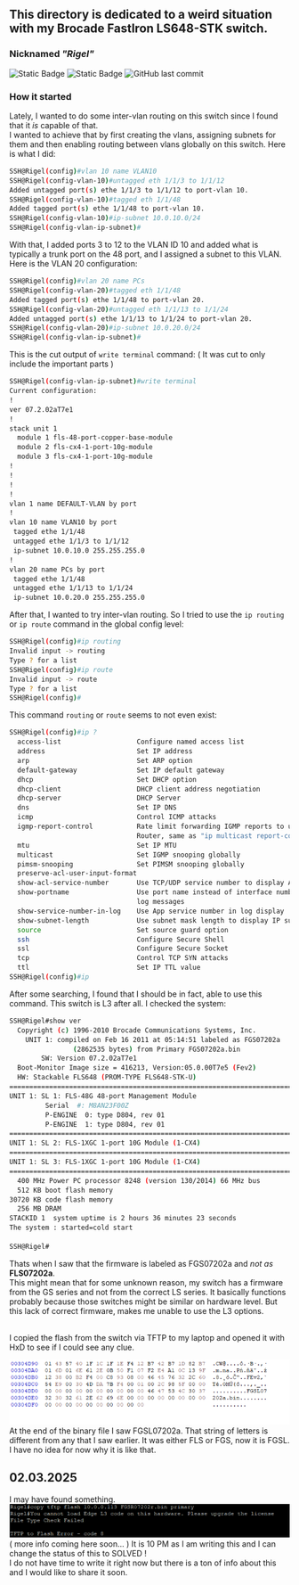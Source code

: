 ## This directory is dedicated to a weird situation with my Brocade FastIron LS648-STK switch.
### Nicknamed *"Rigel"*

<!--  ![Static Badge](https://img.shields.io/badge/Status-Unresolved-%23fc0335?style=for-the-badge) --->

![Static Badge](https://img.shields.io/badge/Status-resolved-%2303fc13?style=for-the-badge)
![Static Badge](https://img.shields.io/badge/latest-%231a62e8?style=for-the-badge)
![GitHub last commit](https://img.shields.io/github/last-commit/andreansxtech/my-homelab?path=projects%40home%2FBrocade-FLS648-wrong-firmware%2Foverwiew.md&display_timestamp=author&style=for-the-badge)

### How it started
Lately, I wanted to do some inter-vlan routing on this switch since I found that it *is* capable of that. </br>
I wanted to achieve that by first creating the vlans, assigning subnets for them and then enabling routing between vlans globally on this switch.
Here is what I did:
```bash
SSH@Rigel(config)#vlan 10 name VLAN10
SSH@Rigel(config-vlan-10)#untagged eth 1/1/3 to 1/1/12 
Added untagged port(s) ethe 1/1/3 to 1/1/12 to port-vlan 10.
SSH@Rigel(config-vlan-10)#tagged eth 1/1/48
Added tagged port(s) ethe 1/1/48 to port-vlan 10.
SSH@Rigel(config-vlan-10)#ip-subnet 10.0.10.0/24
SSH@Rigel(config-vlan-ip-subnet)#
```
With that, I added ports 3 to 12 to the VLAN ID 10 and added what is typically a trunk port on the 48 port, and I assigned a subnet to this VLAN.
Here is the VLAN 20 configuration:
```bash
SSH@Rigel(config)#vlan 20 name PCs
SSH@Rigel(config-vlan-20)#tagged eth 1/1/48
Added tagged port(s) ethe 1/1/48 to port-vlan 20.
SSH@Rigel(config-vlan-20)#untagged eth 1/1/13 to 1/1/24
Added untagged port(s) ethe 1/1/13 to 1/1/24 to port-vlan 20.
SSH@Rigel(config-vlan-20)#ip-subnet 10.0.20.0/24
SSH@Rigel(config-vlan-ip-subnet)#
```
This is the cut output of `write terminal` command: ( It was cut to only include the important parts )
```bash
SSH@Rigel(config-vlan-ip-subnet)#write terminal
Current configuration:
!
ver 07.2.02aT7e1
!
stack unit 1
  module 1 fls-48-port-copper-base-module
  module 2 fls-cx4-1-port-10g-module
  module 3 fls-cx4-1-port-10g-module
!
!
!
!
vlan 1 name DEFAULT-VLAN by port
!
vlan 10 name VLAN10 by port
 tagged ethe 1/1/48 
 untagged ethe 1/1/3 to 1/1/12 
 ip-subnet 10.0.10.0 255.255.255.0
!
vlan 20 name PCs by port
 tagged ethe 1/1/48 
 untagged ethe 1/1/13 to 1/1/24 
 ip-subnet 10.0.20.0 255.255.255.0
```
After that, I wanted to try inter-vlan routing. So I tried to use the `ip routing` or `ip route` command in the global config level:
```bash
SSH@Rigel(config)#ip routing
Invalid input -> routing
Type ? for a list
SSH@Rigel(config)#ip route
Invalid input -> route
Type ? for a list
SSH@Rigel(config)#
```
This command `routing` or `route` seems to not even exist:
```bash
SSH@Rigel(config)#ip ?
  access-list                   Configure named access list
  address                       Set IP address
  arp                           Set ARP option
  default-gateway               Set IP default gateway
  dhcp                          Set DHCP option
  dhcp-client                   DHCP client address negotiation
  dhcp-server                   DHCP Server
  dns                           Set IP DNS
  icmp                          Control ICMP attacks
  igmp-report-control           Rate limit forwarding IGMP reports to upstream
                                Router, same as "ip multicast report-control"
  mtu                           Set IP MTU
  multicast                     Set IGMP snooping globally
  pimsm-snooping                Set PIMSM snooping globally
  preserve-acl-user-input-format
  show-acl-service-number       Use TCP/UDP service number to display ACL clause
  show-portname                 Use port name instead of interface number on
                                log messages
  show-service-number-in-log    Use App service number in log display
  show-subnet-length            Use subnet mask length to display IP subnet mask
  source                        Set source guard option
  ssh                           Configure Secure Shell
  ssl                           Configure Secure Socket
  tcp                           Control TCP SYN attacks           
  ttl                           Set IP TTL value
SSH@Rigel(config)#ip  
```
After some searching, I found that I should be in fact, able to use this command. This switch is L3 after all.
I checked the system:
```bash
SSH@Rigel#show ver
  Copyright (c) 1996-2010 Brocade Communications Systems, Inc.
    UNIT 1: compiled on Feb 16 2011 at 05:14:51 labeled as FGS07202a
                (2862535 bytes) from Primary FGS07202a.bin
        SW: Version 07.2.02aT7e1 
  Boot-Monitor Image size = 416213, Version:05.0.00T7e5 (Fev2)
  HW: Stackable FLS648 (PROM-TYPE FLS648-STK-U)
==========================================================================
UNIT 1: SL 1: FLS-48G 48-port Management Module
         Serial  #: M8AN23F00Z
         P-ENGINE  0: type D804, rev 01
         P-ENGINE  1: type D804, rev 01
==========================================================================
UNIT 1: SL 2: FLS-1XGC 1-port 10G Module (1-CX4)
==========================================================================
UNIT 1: SL 3: FLS-1XGC 1-port 10G Module (1-CX4)
==========================================================================
  400 MHz Power PC processor 8248 (version 130/2014) 66 MHz bus
  512 KB boot flash memory
30720 KB code flash memory
  256 MB DRAM
STACKID 1  system uptime is 2 hours 36 minutes 23 seconds 
The system : started=cold start  

SSH@Rigel#
```
Thats when I saw that the firmware is labeled as FGS07202a and *not as* **FLS07202a**.</br>
This might mean that for some unknown reason, my switch has a firmware from the GS series and not from the correct LS series. It basically functions probably because those switches might be similar on hardware level. But this lack of correct firmware, makes me unable to use the L3 options.

</br>
I copied the flash from the switch via TFTP to my laptop and opened it with HxD to see if I could see any clue.

![screenshot](flash-screenshot.png) </br>
At the end of the binary file I saw FGSL07202a. That string of letters is different from any that I saw earlier. It was either FLS or FGS, now it is FGSL. I have no idea for now why it is like that.

## 02.03.2025
I may have found something.</br>
![alt text](errorcode8.png)
</br>( more info coming here soon... )
It is 10 PM as I am writing this and I can change the status of this to SOLVED !</br>
I do not have time to write it right now but there is a ton of info about this and I would like to share it soon.</br>